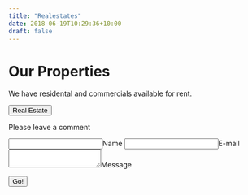 ```yaml
---
title: "Realestates"
date: 2018-06-19T10:29:36+10:00
draft: false
---
```

# Our Properties

We have residental and commercials available for rent.

<button>Real Estate</button>

Please leave a comment

<form method="POST"    action="https://api.staticman.net/v2/entry/anapitalai/staticmaninuse/gh-pages/comments">
  <input name="options[redirect]" type="hidden" value="https://my-site.com">
  <!-- e.g. "2016-01-02-this-is-a-post" -->
  <input name="options[slug]" type="hidden" value="{{ page.slug }}">
  <label><input name="fields[name]" type="text">Name</label>
  <label><input name="fields[email]" type="email">E-mail</label>
  <label><textarea name="fields[message]"></textarea>Message</label>
  
  <button type="submit">Go!</button>
</form>